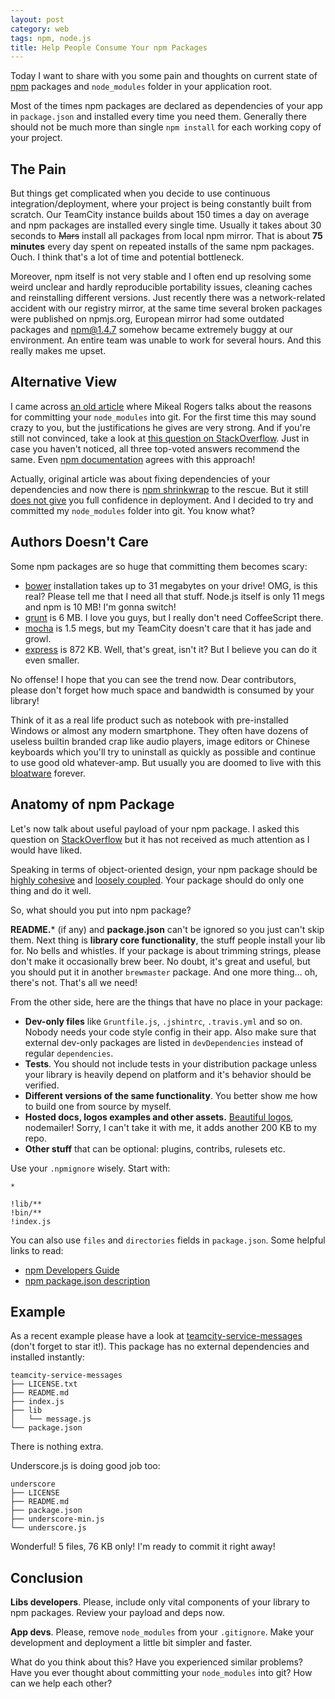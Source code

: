 ```yaml
---
layout: post
category: web
tags: npm, node.js
title: Help People Consume Your npm Packages
---
```


Today I want to share with you some pain and thoughts on current state of [npm](https://www.npmjs.org/) packages and `node_modules` folder in your application root.

Most of the times npm packages are declared as dependencies of your app in `package.json` and installed every time you need them. Generally there should not be much more than single `npm install` for each working copy of your project.

## The Pain
But things get complicated when you decide to use continuous integration/deployment, where your project is being constantly built from scratch. Our TeamCity instance builds about 150 times a day on average and npm packages are installed every single time. Usually it takes about 30 seconds to <strike>Mars</strike> install all packages from local npm mirror. That is about **75 minutes** every day spent on repeated installs of the same npm packages. Ouch. I think that's a lot of time and potential bottleneck.

Moreover, npm itself is not very stable and I often end up resolving some weird unclear and hardly reproducible portability issues, cleaning caches and reinstalling different versions. Just recently there was a network-related accident with our registry mirror, at the same time several broken packages were published on npmjs.org, European mirror had some outdated packages and npm@1.4.7 somehow became extremely buggy at our environment. An entire team was unable to work for several hours. And this really makes me upset.

## Alternative View
I came across [an old article](http://www.futurealoof.com/posts/nodemodules-in-git.html) where Mikeal Rogers talks about the reasons for committing your `node_modules` into git. For the first time this may sound crazy to you, but the justifications he gives are very strong. And if you're still not convinced, take a look at [this question on StackOverflow](http://stackoverflow.com/questions/11459475/should-i-check-in-node-modules-to-git-when-creating-a-node-js-app-on-heroku
). Just in case you haven't noticed, all three top-voted answers recommend the same. Even [npm documentation](https://www.npmjs.org/doc/faq.html#Should-I-check-my-node_modules-folder-into-git) agrees with this approach!

Actually, original article was about fixing dependencies of your dependencies and now there is [npm shrinkwrap](https://www.npmjs.org/doc/cli/npm-shrinkwrap.html) to the rescue. But it still [does not give](http://stackoverflow.com/questions/11459733/check-in-node-modules-vs-shrinkwrap) you full confidence in deployment. And I decided to try and committed my `node_modules` folder into git. You know what?

## Authors Doesn't Care
Some npm packages are so huge that committing them becomes scary:

  * [bower](http://bower.io/) installation takes up to 31 megabytes on your drive! OMG, is this real? Please tell me that I need all that stuff. Node.js itself is only 11 megs and npm is 10 MB! I'm gonna switch!
  * [grunt](http://gruntjs.com/) is 6 MB. I love you guys, but I really don't need CoffeeScript there.
  * [mocha](http://visionmedia.github.io/mocha/) is 1.5 megs, but my TeamCity doesn't care that it has jade and growl.
  * [express](http://expressjs.com/) is 872 KB. Well, that's great, isn't it? But I believe you can do it even smaller.

No offense! I hope that you can see the trend now. Dear contributors, please don't forget how much space and bandwidth is consumed by your library!

Think of it as a real life product such as notebook with pre-installed Windows or almost any modern smartphone. They often have dozens of useless builtin branded crap like audio players, image editors or Chinese keyboards which you'll try to uninstall as quickly as possible and continue to use good old whatever-amp. But usually you are doomed to live with this [bloatware](http://en.wikipedia.org/wiki/Software_bloat#Bloatware) forever.

## Anatomy of npm Package
Let's now talk about useful payload of your npm package.
I asked this question on [StackOverflow](http://stackoverflow.com/questions/23090677/what-should-one-put-into-npm-package) but it has not received as much attention as I would have liked.

Speaking in terms of object-oriented design, your npm package should be [highly cohesive](http://en.wikipedia.org/wiki/Cohesion_(computer_science)) and [loosely coupled](http://en.wikipedia.org/wiki/Loose_coupling). Your package should do only one thing and do it well.

So, what should you put into npm package?

**README.*** (if any) and **package.json** can't be ignored so you just can't skip them. Next thing is **library core functionality**, the stuff people install your lib for. No bells and whistles. If your package is about trimming strings, please don't make it occasionally brew beer. No doubt, it's great and useful, but you should put it in another `brewmaster` package. And one more thing&hellip; oh, there's not. That's all we need!

From the other side, here are the things that have no place in your package:

  * **Dev-only files** like `Gruntfile.js`, `.jshintrc`, `.travis.yml` and so on. Nobody needs your code style config in their app. Also make sure that external dev-only packages are listed in `devDependencies` instead of regular `dependencies`.
  * **Tests**. You should not include tests in your distribution package unless your library is heavily depend on platform and it's behavior should be verified.
  * **Different versions of the same functionality**. You better show me how to build one from source by myself.
  * **Hosted docs, logos examples and other assets.** [Beautiful logos](https://github.com/andris9/Nodemailer/tree/master/assets), nodemailer! Sorry, I can't take it with me, it adds another 200 KB to my repo.
  * **Other stuff** that can be optional: plugins, contribs, rulesets etc.

Use your `.npmignore` wisely. Start with:

```
*

!lib/**
!bin/**
!index.js
```

You can also use `files` and `directories` fields in `package.json`. Some helpful links to read:

  * [npm Developers Guide](https://www.npmjs.org/doc/misc/npm-developers.html)
  * [npm package.json description](https://www.npmjs.org/doc/files/package.json.html)

## Example
As a recent example please have a look at [teamcity-service-messages](https://github.com/pifantastic/teamcity-service-messages) (don't forget to star it!). This package has no external dependencies and installed instantly:

```
teamcity-service-messages
├── LICENSE.txt
├── README.md
├── index.js
├── lib
│   └── message.js
└── package.json
```

There is nothing extra.

Underscore.js is doing good job too:

```
underscore
├── LICENSE
├── README.md
├── package.json
├── underscore-min.js
└── underscore.js
```

Wonderful! 5 files, 76 KB only! I'm ready to commit it right away!

## Conclusion
**Libs developers**. Please, include only vital components of your library to npm packages. Review your payload and deps now.

**App devs**. Please, remove `node_modules` from your `.gitignore`. Make your development and deployment a little bit simpler and faster.

What do you think about this? Have you experienced similar problems? Have you ever thought about committing your `node_modules` into git? How can we help each other?
